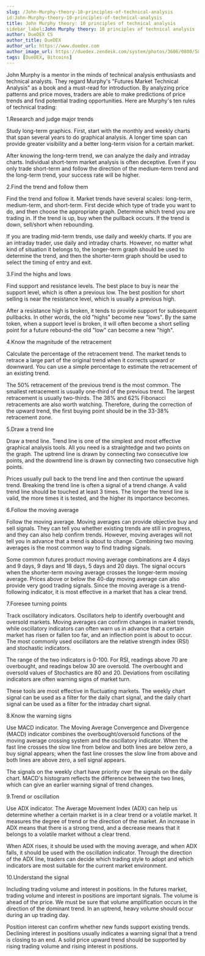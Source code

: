 ```yaml
---
slug: /John-Murphy-theory-10-principles-of-technical-analysis
id:John-Murphy-theory-10-principles-of-technical-analysis
title: John Murphy theory: 10 principles of technical analysis
sidebar_label:John Murphy theory: 10 principles of technical analysis
author: DueDEX CS
author_title: DueDEX
author_url: https://www.duedex.com
author_image_url: https://duedex.zendesk.com/system/photos/3606/0800/5893/twitter4.png
tags: [DueDEX, Bitcoins]
---
```


John Murphy is a mentor in the minds of technical analysis enthusiasts and technical analysts. They regard Murphy's "Futures Market Technical Analysis" as a book and a must-read for introduction. By analyzing price patterns and price moves, traders are able to make predictions of price trends and find potential trading opportunities. Here are Murphy's ten rules of technical trading:

<!--truncate-->

1.Research and judge major trends

Study long-term graphics. First, start with the monthly and weekly charts that span several years to do graphical analysis. A longer time span can provide greater visibility and a better long-term vision for a certain market.

After knowing the long-term trend, we can analyze the daily and intraday charts. Individual short-term market analysis is often deceptive. Even if you only trade short-term and follow the direction of the medium-term trend and the long-term trend, your success rate will be higher.

2.Find the trend and follow them

Find the trend and follow it. Market trends have several scales: long-term, medium-term, and short-term. First decide which type of trade you want to do, and then choose the appropriate graph. Determine which trend you are trading in. If the trend is up, buy when the pullback occurs. If the trend is down, sell/short when rebounding.

If you are trading mid-term trends, use daily and weekly charts. If you are an intraday trader, use daily and intraday charts. However, no matter what kind of situation it belongs to, the longer-term graph should be used to determine the trend, and then the shorter-term graph should be used to select the timing of entry and exit.

3.Find the highs and lows

Find support and resistance levels. The best place to buy is near the support level, which is often a previous low. The best position for short selling is near the resistance level, which is usually a previous high.

After a resistance high is broken, it tends to provide support for subsequent pullbacks. In other words, the old "highs" become new "lows". By the same token, when a support level is broken, it will often become a short selling point for a future rebound-the old "low" can become a new "high".

4.Know the magnitude of the retracement

Calculate the percentage of the retracement trend. The market tends to retrace a large part of the original trend when it corrects upward or downward. You can use a simple percentage to estimate the retracement of an existing trend.

The 50% retracement of the previous trend is the most common. The smallest retracement is usually one-third of the previous trend. The largest retracement is usually two-thirds. The 38% and 62% Fibonacci retracements are also worth watching. Therefore, during the correction of the upward trend, the first buying point should be in the 33-38% retracement zone.

5.Draw a trend line

Draw a trend line. Trend line is one of the simplest and most effective graphical analysis tools. All you need is a straightedge and two points on the graph. The uptrend line is drawn by connecting two consecutive low points, and the downtrend line is drawn by connecting two consecutive high points.

Prices usually pull back to the trend line and then continue the upward trend. Breaking the trend line is often a signal of a trend change. A valid trend line should be touched at least 3 times. The longer the trend line is valid, the more times it is tested, and the higher its importance becomes.

6.Follow the moving average

Follow the moving average. Moving averages can provide objective buy and sell signals. They can tell you whether existing trends are still in progress, and they can also help confirm trends. However, moving averages will not tell you in advance that a trend is about to change. Combining two moving averages is the most common way to find trading signals.

Some common futures product moving average combinations are 4 days and 9 days, 9 days and 18 days, 5 days and 20 days. The signal occurs when the shorter-term moving average crosses the longer-term moving average. Prices above or below the 40-day moving average can also provide very good trading signals. Since the moving average is a trend-following indicator, it is most effective in a market that has a clear trend.

7.Foresee turning points

Track oscillatory indicators. Oscillators help to identify overbought and oversold markets. Moving averages can confirm changes in market trends, while oscillatory indicators can often warn us in advance that a certain market has risen or fallen too far, and an inflection point is about to occur. The most commonly used oscillators are the relative strength index (RSI) and stochastic indicators.

The range of the two indicators is 0-100. For RSI, readings above 70 are overbought, and readings below 30 are oversold. The overbought and oversold values ​​of Stochastics are 80 and 20. Deviations from oscillating indicators are often warning signs of market turn.

These tools are most effective in fluctuating markets. The weekly chart signal can be used as a filter for the daily chart signal, and the daily chart signal can be used as a filter for the intraday chart signal.

8.Know the warning signs

Use MACD indicator. The Moving Average Convergence and Divergence (MACD) indicator combines the overbought/oversold functions of the moving average crossing system and the oscillatory indicator. When the fast line crosses the slow line from below and both lines are below zero, a buy signal appears; when the fast line crosses the slow line from above and both lines are above zero, a sell signal appears.

The signals on the weekly chart have priority over the signals on the daily chart. MACD's histogram reflects the difference between the two lines, which can give an earlier warning signal of trend changes.

9.Trend or oscillation

Use ADX indicator. The Average Movement Index (ADX) can help us determine whether a certain market is in a clear trend or a volatile market. It measures the degree of trend or the direction of the market. An increase in ADX means that there is a strong trend, and a decrease means that it belongs to a volatile market without a clear trend.

When ADX rises, it should be used with the moving average, and when ADX falls, it should be used with the oscillation indicator. Through the direction of the ADX line, traders can decide which trading style to adopt and which indicators are most suitable for the current market environment.

10.Understand the signal

Including trading volume and interest in positions. In the futures market, trading volume and interest in positions are important signals. The volume is ahead of the price. We must be sure that volume amplification occurs in the direction of the dominant trend. In an uptrend, heavy volume should occur during an up trading day.

Position interest can confirm whether new funds support existing trends. Declining interest in positions usually indicates a warning signal that a trend is closing to an end. A solid price upward trend should be supported by rising trading volume and rising interest in positions.
